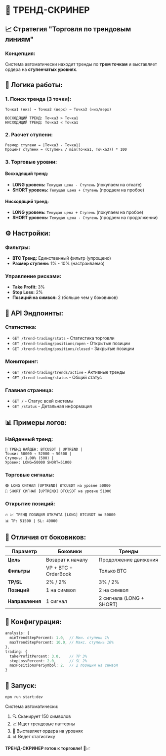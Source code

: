 # 🎯 ТРЕНД-СКРИНЕР

## 📈 **Стратегия "Торговля по трендовым линиям"**

### **Концепция:**
Система автоматически находит тренды по **трем точкам** и выставляет ордера на **ступенчатых уровнях**.

## 🎯 **Логика работы:**

### **1. Поиск тренда (3 точки):**
```
Точка1 (низ) → Точка2 (верх) → Точка3 (низ/верх)

ВОСХОДЯЩИЙ ТРЕНД: Точка3 > Точка1
НИСХОДЯЩИЙ ТРЕНД: Точка3 < Точка1
```

### **2. Расчет ступени:**
```
Размер ступени = |Точка3 - Точка1|
Процент ступени = (Ступень / min(Точка1, Точка3)) * 100
```

### **3. Торговые уровни:**

#### **Восходящий тренд:**
- **LONG уровень:** `Текущая цена - Ступень` (покупаем на откате)
- **SHORT уровень:** `Текущая цена + Ступень` (продаем на пробое)

#### **Нисходящий тренд:**
- **LONG уровень:** `Текущая цена + Ступень` (покупаем на пробое)
- **SHORT уровень:** `Текущая цена - Ступень` (продаем на продолжении)

## ⚙️ **Настройки:**

### **Фильтры:**
- **BTC Тренд:** Единственный фильтр (упрощено)
- **Размер ступени:** 1% - 10% (настраиваемо)

### **Управление рисками:**
- **Take Profit:** 3%
- **Stop Loss:** 2%
- **Позиций на символ:** 2 (больше чем у боковиков)

## 🚀 **API Эндпоинты:**

### **Статистика:**
- `GET /trend-trading/stats` - Статистика торговли
- `GET /trend-trading/positions/open` - Открытые позиции
- `GET /trend-trading/positions/closed` - Закрытые позиции

### **Мониторинг:**
- `GET /trend-trading/trends/active` - Активные тренды
- `GET /trend-trading/status` - Общий статус

### **Главная страница:**
- `GET /` - Статус всей системы
- `GET /status` - Детальная информация

## 📊 **Примеры логов:**

### **Найденный тренд:**
```
🎯 ТРЕНД НАЙДЕН: BTCUSDT | UPTREND | 
Точки: 50000 → 52000 → 50500 | 
Ступень: 1.00% (500) | 
Уровни: LONG=50000 SHORT=51000
```

### **Торговые сигналы:**
```
🟢 LONG СИГНАЛ [UPTREND] BTCUSDT на уровне 50000
🔴 SHORT СИГНАЛ [UPTREND] BTCUSDT на уровне 51000
```

### **Открытие позиций:**
```
🔥 📈 ТРЕНД ПОЗИЦИЯ ОТКРЫТА [LONG] BTCUSDT по 50000
📊 TP: 51500 | SL: 49000
```

## 🎯 **Отличия от боковиков:**

| Параметр | Боковики | Тренды |
|----------|----------|--------|
| **Цель** | Возврат к началу | Продолжение движения |
| **Фильтры** | VP + BTC + OrderBook | Только BTC |
| **TP/SL** | 2% / 2% | 3% / 2% |
| **Позиций** | 1 на символ | 2 на символ |
| **Направления** | 1 сигнал | 2 сигнала (LONG + SHORT) |

## 🔧 **Конфигурация:**

```typescript
analysis: {
  minTrendStepPercent: 1.0,  // Мин. ступень 1%
  maxTrendStepPercent: 10.0, // Макс. ступень 10%
},
trading: {
  takeProfitPercent: 3.0,    // TP 3%
  stopLossPercent: 2.0,      // SL 2%
  maxPositionsPerSymbol: 2,  // 2 позиции на символ
}
```

## 🚀 **Запуск:**

```bash
npm run start:dev
```

Система автоматически:
1. 🔍 Сканирует 150 символов
2. 📈 Ищет трендовые паттерны
3. 🎯 Выставляет ордера на уровнях
4. 📊 Ведет статистику

**ТРЕНД-СКРИНЕР готов к торговле!** 🎯📈
